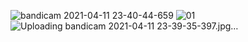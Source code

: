 ![bandicam 2021-04-11 23-40-44-659](https://user-images.githubusercontent.com/74311713/114325781-882d2300-9b3a-11eb-897a-412dc88e3d32.jpg)
![01](https://user-images.githubusercontent.com/74311713/114325802-99762f80-9b3a-11eb-98be-2536cbd0d47a.png)
![Uploading bandicam 2021-04-11 23-39-35-397.jpg…]()

